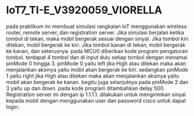 # IoT7_TI-E_V3920059_VIORELLA
pada praktikum ini membuat simulasi rangkaian IoT menggunakan wireless router, remote server, dan registration server. Jika simulasi berjalan ketika tombol di tekan, maka mobil bergerak sesuai dengan sinyal. Jika tombol kiri ditekan, mobil bergerak ke kiri. Jika tombol kanan di tekan, mobil bergerak ke kanan, dan seterusnya. pada MCU0 diberikan kode program pengaturan tombol. terdapat 4 tombol dan di input dulu setiap tombol dengan menamai pinMode 0 hingga 3. pinMode 0 yaitu left jika High atau ditekan maka akan menjalankan aksinya yaitu mobil akan bergerak ke kiri. sedangkan pinMode 1 yaitu right jika High atau ditekan maka akan menjalankan aksinya yaitu mobil akan bergerak ke kanan. begitu juga selanjutnya pada pinMode 2 dan 3 yaitu up dan down. pada kode program ditambahkan delay 500. Registration server ini dengan ip 1.1.1.1. dilakukan untuk mengirimkan sinyal kepada mobil dengan menggunakan user dan password cisco untuk dapat login. 
